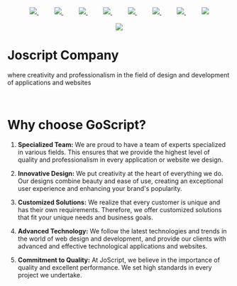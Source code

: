
<div align="center">

<a href="https://www.facebook.com/profile.php?id=61553287433285&sk=about_contact_and_basic_info&locale=ar_AR">
<img src="https://github.com/Yosef-Eid/Yosef-Eid/assets/117477110/d0ec59c4-60db-4b45-a632-7c9053bdb15d">
</a>
 &nbsp;&nbsp;&nbsp;&nbsp;&nbsp;&nbsp;&nbsp;&nbsp;
<a href="https://www.linkedin.com/in/yousef-eid-080b75290/">
<img src="https://github.com/Yosef-Eid/Yosef-Eid/assets/117477110/e1136458-0bfa-4c9d-895f-cffd6b6fe16b">
</a>
&nbsp;&nbsp;&nbsp;&nbsp;&nbsp;&nbsp;&nbsp;&nbsp;
<a href="https://www.youtube.com/@jo-script">
<img src="https://github.com/Yosef-Eid/Yosef-Eid/assets/117477110/4a2b9734-89ad-4b3d-adf6-e445ae5bdf2a">
</a>
&nbsp;&nbsp;&nbsp;&nbsp;&nbsp;&nbsp;&nbsp;&nbsp;
<a href="https://www.linkedin.com/in/rezshakeri/">
<img src="https://github.com/Yosef-Eid/Yosef-Eid/assets/117477110/77a117ba-f200-4d05-83d5-10b03bbbe8f4">
</a>
&nbsp;&nbsp;&nbsp;&nbsp;&nbsp;&nbsp;&nbsp;&nbsp;
<a href="https://t.me/Yousef_Eid2">
<img src="https://github.com/Yosef-Eid/Yosef-Eid/assets/117477110/5fec61ae-4280-4c0d-931c-4eb8f6121ee0">
</a>
&nbsp;&nbsp;&nbsp;&nbsp;&nbsp;&nbsp;&nbsp;&nbsp;
<a href="https://mail.google.com/mail/u/0/?tab=rm&ogbl#inbox">
<img src="https://github.com/Yosef-Eid/Yosef-Eid/assets/117477110/5eeb8566-0239-46c6-baf0-f1ddfd6273dc">
</a>
&nbsp;&nbsp;&nbsp;&nbsp;&nbsp;&nbsp;&nbsp;&nbsp;
<a href="https://app.slack.com/client/T04TKKU2LBW/D04TH68S84A">
<img src="https://github.com/Yosef-Eid/Yosef-Eid/assets/117477110/bfeeff6c-6547-4143-99cd-bb6082f8f9f4">
</a>
&nbsp;&nbsp;&nbsp;&nbsp;&nbsp;&nbsp;&nbsp;&nbsp;
<a href="https://discordapp.com/users/1142169445754748948">
<img src="https://github.com/Yosef-Eid/Yosef-Eid/assets/117477110/c91ee0f0-5949-4fa4-b8d3-9d6a6bb7ad53">
</a>
</div>

<br>

<div align='center'>
  <img  src='https://github.com/jo-script/joscript-app/assets/147533644/d703f351-cc83-4876-ad08-2351670b67db'/>  
</div>

<h1>Joscript Company </h1>
<p> where creativity and professionalism in the field of design and development of applications and websites</p>
<br>

<h1>Why choose GoScript?</h1>

<ol>
  <li> 
   
   **Specialized Team:** We are proud to have a team of experts specialized in various fields. This ensures that we provide the highest level of quality and professionalism in every     application or website we design.
</li>
  <li> 
   
   **Innovative Design:** We put creativity at the heart of everything we do. Our designs combine beauty and ease of use, creating an exceptional user experience and enhancing your brand's popularity.
</li>
  <li> 
   
   **Customized Solutions:** We realize that every customer is unique and has their own requirements. Therefore, we offer customized solutions that fit your unique needs and business goals.
</li>
  <li> 
   
  **Advanced Technology:** We follow the latest technologies and trends in the world of web design and development, and provide our clients with advanced and effective technological applications and websites.
</li>
  <li> 
   
  **Commitment to Quality:** At JoScript, we believe in the importance of quality and excellent performance. We set high standards in every project we undertake.
</li>

</ol>


